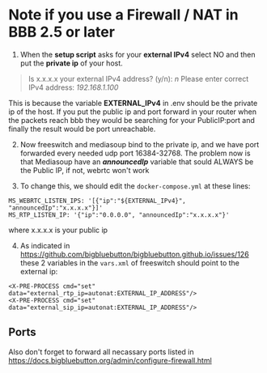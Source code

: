 # Note if you use a Firewall / NAT in BBB 2.5 or later
1. When the **setup script** asks for your **external IPv4** select NO and then put the **private ip** of your host.
> Is x.x.x.x your external IPv4 address? (y/n): *n*
> Please enter correct IPv4 address: *192.168.1.100*

This is because the variable **EXTERNAL_IPv4** in .env should be the private ip of the host. If you put the public ip and port forward in your router when the packets reach bbb they would be searching for your PublicIP:port and finally the result would be port unreachable.

2. Now freeswitch and mediasoup bind to the private ip, and we have port forwarded every needed udp port 16384-32768. The problem now is that Mediasoup have an ***announcedIp*** variable that sould ALWAYS be the Public IP, if not, webrtc won't work

3. To change this, we should edit the `docker-compose.yml` at these lines:
```    
MS_WEBRTC_LISTEN_IPS: '[{"ip":"${EXTERNAL_IPv4}", "announcedIp":"x.x.x.x"}]'
MS_RTP_LISTEN_IP: '{"ip":"0.0.0.0", "announcedIp":"x.x.x.x"}'
```
where x.x.x.x is your public ip

4. As indicated in https://github.com/bigbluebutton/bigbluebutton.github.io/issues/126 these 2 variables in the `vars.xml` of freeswitch should point to the external ip:
```
<X-PRE-PROCESS cmd="set" data="external_rtp_ip=autonat:EXTERNAL_IP_ADDRESS"/>
<X-PRE-PROCESS cmd="set" data="external_sip_ip=autonat:EXTERNAL_IP_ADDRESS"/>
```

## Ports
Also don't forget to forward all necassary ports listed in https://docs.bigbluebutton.org/admin/configure-firewall.html

